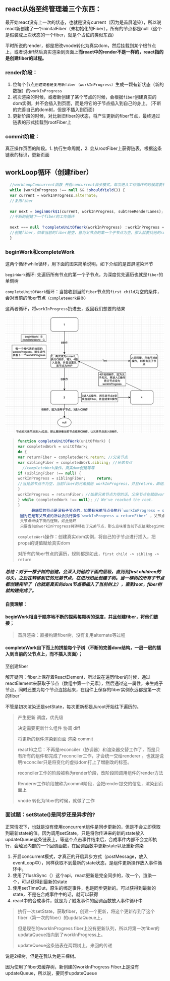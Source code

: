 ## react从始至终管理着三个东西：

最开始react没有上一次的状态，也就是没有current（因为是首屏渲染），所以说react新创建了一个ininitalFiber（未初始化的Fiber），所有的节点都是null（这个是假装成上次状态的一个fiber，就是个占位的类似东西）

平时所说的render，都是把改vnode转化为真实dom，然后挂载到某个根节点上，或者说diff然后真实渲染到页面上**而react中的render不是一样的，react指的是创建fiber的过程。**

### render阶段：

1. 位每个节点`创建或者是复用新fiber（workInProgress）`生成一颗有新状态（新的数据）的`workInProgress`
2. 初次渲染的时候，或者新创建了某个节点的时候，会根据`fiber`创建真实的dom实例，并不会插入到页面，而是将它的子节点插入到自己的身上。（不断的完善自己的dom树，但是不插入到页面）
3. 更新阶段的时候，对比新旧fiber的状态，将产生更新的fiber节点，最终通过链表的形式挂载到rootFiber上

### commit阶段：

真正操作页面的阶段。1. 执行生命周期，2. 会从rootFiber上获得链表，根据这条链表的标识，更新页面

## workLoop循环（创建fiber）

```js
  //workLoopConcurrent函数 开启concurrent异步模式，每次进入工作循环的时候需要判断浏览器是否有空余时间
  while (workInProgress !== null && !shouldYield()) {
  var current = workInProgress.alternate;
  //复用fiber
    
  var next = beginWork$1(current, workInProgress, subtreeRenderLanes);
  //不断的创建下一个fiber的工作循环
    
  next === null ？completeUnitOfWork(workInProgress) ：workInProgress = next;
  //创建fiber，如果当前的fiber是空，意为父节点的第一个子节点为空，那么就要找他的subling节点（兄弟），进入completeWork函数
  } 
```

### beginWork和completeWork

这两个循环while循环，用下面的图来简单说明，如下介绍的是首屏渲染环节

`beginWork`循环: 先遍历所有节点的第一个子节点，为深度优先遍历也就是`fiber`的单侧树

`completeUnitOfWork`循环：当接收到当前`fiber`节点的`first child`为空的条件，会对当前的fiber节点`（completeWork操作）`

这两者循环，将`workInProgress`扔进去，返回我们想要的结果

<img src="../assets/BC操作.jpg" width="580">

> ```js
> function completeUnitOfWork(unitOfWork) {
> var completedWork = unitOfWork;
> do {
> var returnFiber = completedWork.return; //父亲节点
> var siblingFiber = completedWork.sibling; //兄弟节点
> 	//completeWork操作，真实dom创建等等
> if (siblingFiber !== null) {
> workInProgress = siblingFiber;     return;
> //当兄弟节点不为空，当前fiber的兄弟赋给 workInProgress，并且return，即结束completeWork，兄弟节点会就会进入beginWork任务。
> }
> workInProgress = returnFiber; //如果兄弟节点为空的话，父亲节点在赋给workInProgress，又进入了completeUnitWork函数
> } while (completedWork !== null); // We've reached the root.
> }
> 		最底层的节点是没有子节点的，如果有兄弟节点会执行`workInProgress = siblingFiber`操作，并且直接return，在对这个兄弟节点进行beginWork，发现没有子节点，就会又进入completeUnitOfWork循环，为这个兄弟节点 completeWork 操作。 （没有兄弟节点的不会有这一操作）
>  因为它是有父节点的所以会执行操作`workInProgress = returnFiber` ，父节点作为workInProgress再次进入 completeUnitOfWork 循环，对父节点执行`（completeWork操作）`，这样子节点就全部插入到父节点的身上了。
>  父节点继续下面的逻辑，如此循环
>  只要当前的workInProgress树转移到了兄弟节点，那么意味着当前节点结束beginWork探索，进入completeWork回溯，让兄弟节点进入beginWork探索
> ```
>
> `completeWork`操作：创建真实dom实例，将自己的子节点进行插入，把props的键值赋给真实dom
>
> 对所有的fiber节点的遍历，规则都是如此，`first child -> sibling -> return `

##### 总结：对于一棵子树的创建，会深入到他的下面的层级，直到到first children的尽头，之后在转移到它的兄弟节点，在进行如此创建子树。当一棵树的所有子节点都创建完毕了（也就是真实的dom节点都插入了当前树上），直到root，fiber树就构建完成了。

#### 自我理解：

#### beginWork相当于顺序地不断的探索每颗树的深度，并且创建fiber，将他们链接；

> 首屏渲染：直接构建fiber树，没有复用alternate等过程

#### completeWork自下而上的拼接每个子树（不断的完善dom结构，一层一层的插入到当前的父节点上，而不插入页面）；

至创建fiber

解开疑问：fiber上保存着ReactElement，所以说在遍历fiber的时候，通过reactElement来获取子节点（数组中第一个元素），然后通过这一属性，来生成子节点，同时还要为每个节点连接起来，在组件上保存的fiber实例永远都是第一次的fiber`

不管是初次渲染还是setState，每次更新都是从root开始往下遍历的。



> 产生更新 调度，优先级
>
> 决定需要更新什么组件 协调 diff
>
> 将更新的组件渲染到页面  渲染 commit
>
> 
>
> react16之后：不再是reconciler（协调器）和渲染器交替工作了，而是只有所有的组件都完成了reconciler工作，才会统一交给renderer 。也就是说明reconciler只是将变化的虚拟dom打上了增删改的标签。
>
> 
>
> reconciler工作的阶段被称为render阶段，改阶段回调用组件的render方法
>
> Renderer工作阶段被称为commit阶段，会把render提交的信息，渲染到页面上
>
> vnode 转化为fiber的时候，就做了工作

### 面试题：setState()是同步还是异步的?

正常情况下，也就是没有使用concurrent组件是同步更新的，但是不会立即获取到最新state的值。因为调用setState，只是将你传进来的新的state放入updateQueue这条链表上，等这个点击事件结束后，合成事件内部不会立即执行，会触发内部的一个回调函数，在回调函数中更新state以及重新渲染

1. 开启concurrent模式，才真正的开启异步方式（postMessage，放入eventLoop中），同样获取不到最新的state状态，是组件更新操作放入事件循环中。
2. 使用了flushSync（）这个api，react更新是完全同步的，改一个，渲染一个，可以获得到最新的state
3. 使用setTimeOut，原生的绑定事件，也是同步更新的。可以获得到最新的state，不是在合成事件中的话，就可以获得
4. react中的合成事件，就是为了触发事件的回调函数放入事件循环中


> 执行一次setState，获取fiber，创建一个更新，将这个更新存到了这个fiber（第一次的fiber）的updataQueue上，
>
> 但是现在的workInProgress fiber上没有更新队列，所以将第一次fiber的updataQueue指向到了workInProgress上。
>
> updateQueue这条链表在两颗树上，来回的传递

说是2棵树，但是在我认为是三棵树。

因为使用了fiber双缓存树，新创建的workInProgress Fiber上是没有updateQueue，所以说，要同步updateQueue

 

